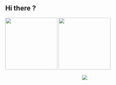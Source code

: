 ## Hi there ?

<div>
  <img height="165em" src="https://github-readme-stats.vercel.app/api?username=iagorrr04&show_icons=true&theme=dark&include_all_commits=true&count_private=true"/>
  <img height="165em" src="https://github-readme-stats.vercel.app/api/top-langs/?username=iagorrr04&layout=compact&langs_count=7&theme=dark"/>
</div>

<div>
  <p align="center">
     <img alingn="center" src="https://profile-counter.glitch.me/iagorr04/count.svg" />
  </p>
</div>